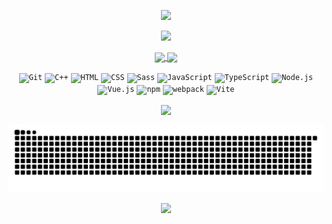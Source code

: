 <p align="center">
  <img src="https://capsule-render.vercel.app/api?type=venom&color=gradient&customColorList=3,3,3,19,28&height=190&&section=header&text=Hi%20!%20I'm%20Breezli.&fontAlign=50&fontSize=60&fontFamily=宋体&fontAlignY=50&desc=松间听风，忽见灵狸&descAlign=50&descSize=14&descAlignY=70&&fontColor=177980&animation=scaleIn" />
</p>

<p align="center">
    <img width="800" src="https://readme-typing-svg.demolab.com?font=Orbitron&pause=3000&center=true&color=177980&vCenter=true&repeat=true&width=435&lines=Welcome+to+my+GitHub+profile+page+." />
</p>

<p align="center">
  <a href="https://github.com/Breezli">
    <img height=200 align="center" src="https://github-readme-stats.vercel.app/api?username=Breezli&show_icons=true&theme=catppuccin_latte" />
  </a>
  <a href="https://github.com/Breezli">
    <img height=200 align="center" src="https://github-readme-stats.vercel.app/api/top-langs?username=Breezli&layout=compact&langs_count=8&card_width=344&theme=catppuccin_latte" />
  </a>
</p>

<div align="center">
	<code><img width="50" src="https://user-images.githubusercontent.com/25181517/192108372-f71d70ac-7ae6-4c0d-8395-51d8870c2ef0.png" alt="Git" title="Git"/></code>
  	<code><img width="50" src="https://user-images.githubusercontent.com/25181517/192106073-90fffafe-3562-4ff9-a37e-c77a2da0ff58.png" alt="C++" title="C++"/></code>
	<code><img width="50" src="https://user-images.githubusercontent.com/25181517/192158954-f88b5814-d510-4564-b285-dff7d6400dad.png" alt="HTML" title="HTML"/></code>
	<code><img width="50" src="https://user-images.githubusercontent.com/25181517/183898674-75a4a1b1-f960-4ea9-abcb-637170a00a75.png" alt="CSS" title="CSS"/></code>
	<code><img width="50" src="https://user-images.githubusercontent.com/25181517/192158956-48192682-23d5-4bfc-9dfb-6511ade346bc.png" alt="Sass" title="Sass"/></code>
  	<code><img width="50" src="https://user-images.githubusercontent.com/25181517/117447155-6a868a00-af3d-11eb-9cfe-245df15c9f3f.png" alt="JavaScript" title="JavaScript"/></code>
  	<code><img width="50" src="https://user-images.githubusercontent.com/25181517/183890598-19a0ac2d-e88a-4005-a8df-1ee36782fde1.png" alt="TypeScript" title="TypeScript"/></code>
  	<code><img width="50" src="https://user-images.githubusercontent.com/25181517/183568594-85e280a7-0d7e-4d1a-9028-c8c2209e073c.png" alt="Node.js" title="Node.js"/></code>
  	<code><img width="50" src="https://user-images.githubusercontent.com/25181517/117448124-a2da9800-af3e-11eb-85d2-bd1b69b65603.png" alt="Vue.js" title="Vue.js"/></code>
	<!-- <code><img width="50" src="https://user-images.githubusercontent.com/25181517/183897015-94a058a6-b86e-4e42-a37f-bf92061753e5.png" alt="React" title="React"/></code> -->
	<code><img width="50" src="https://user-images.githubusercontent.com/25181517/121401671-49102800-c959-11eb-9f6f-74d49a5e1774.png" alt="npm" title="npm"/></code>
	<code><img width="50" src="https://user-images.githubusercontent.com/25181517/187955008-981340e6-b4cc-441b-80cf-7a5e94d29e7e.png" alt="webpack" title="webpack"/></code>
	<code><img width="50" src="https://github-production-user-asset-6210df.s3.amazonaws.com/62091613/261395532-b40892ef-efb8-4b0e-a6b5-d1cfc2f3fc35.png" alt="Vite" title="Vite"/></code>
</div>

<p align="center"> 
      <!-- &emsp;&emsp; -->
      <!-- 前端 -->
      <!-- <a href=""><img src="https://img.shields.io/badge/Vue.js-35495e.svg?style=flat-square&logo=vue.js&logoColor=4FC08D" ></a>&emsp; -->
      <!-- <a href=""><img src="https://img.shields.io/badge/React-20232a.svg?style=flat-square&logo=react&logoColor=61DAFB" ></a>&emsp; -->
      <!-- <a href=""><img src="https://img.shields.io/badge/TypeScript-007ACC.svg?style=flat-square&logo=typescript&logoColor=white" ></a>&emsp; -->
      <!-- 后端和数据库 -->
      <!-- <a href=""><img src="https://img.shields.io/badge/Java-ED8B00?style=flat-square&logo=openjdk&logoColor=white" ></a>&emsp;
      <a href=""><img src="https://img.shields.io/badge/Python-14354C?style=flat-square&logo=python&logoColor=white" ></a>&emsp;
      <a href=""><img src="https://img.shields.io/badge/MySQL-00000F?style=flat-square&logo=mysql&logoColor=white" ></a>&emsp;
      <a href=""><img src="https://img.shields.io/badge/redis-%23DD0031.svg?&style=flat-square&logo=redis&logoColor=white" ></a>&emsp;
      <a href=""><img src="https://img.shields.io/badge/MongoDB-4EA94B?style=flat-square&logo=mongodb&logoColor=white" ></a>&emsp; -->
</p>
<!-- <div id="img" align=center> -->
<!-- <a href="https://https://github.com/Breezli" target="_blank"><img  align=center src="https://img.shields.io/badge/📖-红迷-%23f5e1c0?style=for-the-badge"/></a> <a href="https://https://github.com/Breezli" target="_blank"><img  align=center src="https://img.shields.io/badge/🎨-绘画-%23f5e1c0?style=for-the-badge"/></a> <a href="https://https://github.com/Breezli" target="_blank"><a href="https://https://github.com/Breezli" target="_blank"><img  align=center src="https://img.shields.io/badge/🌄-大自然-%23f5e1c0?style=for-the-badge"/></a> -->
<!-- </div> -->
<p align="center">
  <img height=200 align="center" src="https://github-readme-streak-stats.herokuapp.com?user=Breezli&theme=catppuccin-latte&hide_border=false%C2%A0%C2%A0%E5%81%87&border_radius=5&locale=zh_Hans&short_numbers=false%C2%A0%C2%A0%E5%81%87&date_format=j%20M%5B%20Y%5D&mode=weekly&card_width=500" />
</p>

<picture>
  <source media="(prefers-color-scheme: dark)" srcset="https://raw.githubusercontent.com/Breezli/Breezli/output/github-contribution-grid-snake-dark.svg">
  <source media="(prefers-color-scheme: light)" srcset="https://raw.githubusercontent.com/Breezli/Breezli/output/github-contribution-grid-snake.svg">
  <img alt="github contribution grid snake animation" src="https://raw.githubusercontent.com/Breezli/Breezli/output/github-contribution-grid-snake.svg">
</picture>

<p align="center">
  <img src="https://capsule-render.vercel.app/api?type=venom&color=gradient&customColorList=3,3,3,19,28&height=190&&section=header&text=努力攒豆豆喂蛇ing...&fontAlign=50&fontSize=26&fontAlignY=50&&fontColor=177980&animation=scaleIn" />
</p>
